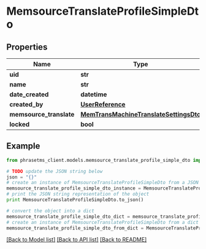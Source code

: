 # MemsourceTranslateProfileSimpleDto

## Properties

| Name                    | Type                                                                              | Description | Notes      |
| ----------------------- | --------------------------------------------------------------------------------- | ----------- | ---------- |
| **uid**                 | **str**                                                                           |             | [optional] |
| **name**                | **str**                                                                           |             | [optional] |
| **date_created**        | **datetime**                                                                      |             | [optional] |
| **created_by**          | [**UserReference**](UserReference.md)                                             |             | [optional] |
| **memsource_translate** | [**MemTransMachineTranslateSettingsDto**](MemTransMachineTranslateSettingsDto.md) |             | [optional] |
| **locked**              | **bool**                                                                          |             | [optional] |

## Example

```python
from phrasetms_client.models.memsource_translate_profile_simple_dto import MemsourceTranslateProfileSimpleDto

# TODO update the JSON string below
json = "{}"
# create an instance of MemsourceTranslateProfileSimpleDto from a JSON string
memsource_translate_profile_simple_dto_instance = MemsourceTranslateProfileSimpleDto.from_json(json)
# print the JSON string representation of the object
print MemsourceTranslateProfileSimpleDto.to_json()

# convert the object into a dict
memsource_translate_profile_simple_dto_dict = memsource_translate_profile_simple_dto_instance.to_dict()
# create an instance of MemsourceTranslateProfileSimpleDto from a dict
memsource_translate_profile_simple_dto_from_dict = MemsourceTranslateProfileSimpleDto.from_dict(memsource_translate_profile_simple_dto_dict)
```

[[Back to Model list]](../README.md#documentation-for-models) [[Back to API list]](../README.md#documentation-for-api-endpoints) [[Back to README]](../README.md)
